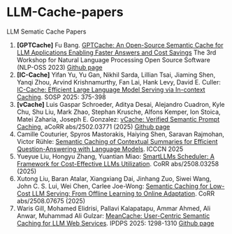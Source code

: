 # LLM-Cache-papers
LLM Sematic Cache Papers

1. **[GPTCache]** Fu Bang. [GPTCache: An Open-Source Semantic Cache for LLM Applications Enabling Faster Answers and Cost Savings](https://aclanthology.org/2023.nlposs-1.24/) The 3rd Workshop for Natural Language Processing Open Source Software (NLP-OSS 2023) [Github page](https://github.com/zilliztech/GPTCache)
2. **[IC-Cache]** Yifan Yu, Yu Gan, Nikhil Sarda, Lillian Tsai, Jiaming Shen, Yanqi Zhou, Arvind Krishnamurthy, Fan Lai, Hank Levy, David E. Culler: [IC-Cache: Efficient Large Language Model Serving via In-context Caching](https://arxiv.org/pdf/2501.12689v3). SOSP 2025: 375-398
3. **[vCache]** Luis Gaspar Schroeder, Aditya Desai, Alejandro Cuadron, Kyle Chu, Shu Liu, Mark Zhao, Stephan Krusche, Alfons Kemper, Ion Stoica, Matei Zaharia, Joseph E. Gonzalez: [vCache: Verified Semantic Prompt Caching](https://arxiv.org/pdf/2502.03771), aCoRR abs/2502.03771 (2025) [Github page](https://github.com/vcache-project/vCache)
4. Camille Couturier, Spyros Mastorakis, Haiying Shen, Saravan Rajmohan, Victor Rühle: [Semantic Caching of Contextual Summaries for Efficient Question-Answering with Language Models](https://arxiv.org/pdf/2505.11271). ICCCN 2025
5. Yueyue Liu, Hongyu Zhang, Yuantian Miao: [SmartLLMs Scheduler: A Framework for Cost-Effective LLMs Utilization](https://arxiv.org/pdf/2508.03258). CoRR abs/2508.03258 (2025)
6. Xutong Liu, Baran Atalar, Xiangxiang Dai, Jinhang Zuo, Siwei Wang, John C. S. Lui, Wei Chen, Carlee Joe-Wong: [Semantic Caching for Low-Cost LLM Serving: From Offline Learning to Online Adaptation](https://arxiv.org/pdf/2508.07675). CoRR abs/2508.07675 (2025)
7. Waris Gill, Mohamed Elidrisi, Pallavi Kalapatapu, Ammar Ahmed, Ali Anwar, Muhammad Ali Gulzar: [MeanCache: User-Centric Semantic Caching for LLM Web Services](https://arxiv.org/pdf/2403.02694). IPDPS 2025: 1298-1310 [Github page](https://github.com/warisgill/MeanCache)

